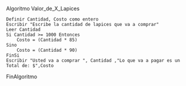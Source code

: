Algoritmo Valor_de_X_Lapices 

	Definir Cantidad, Costo como entero
	Escribir "Escribe la cantidad de lapices que va a comprar"
	Leer Cantidad 
	Si Cantidad >= 1000 Entonces
		Costo = (Cantidad * 85)
	Sino 
		Costo = (Cantidad * 90)
	FinSi
	Escribir "Usted va a comprar ", Cantidad ,"Lo que va a pagar es un Total de: $",Costo
  
FinAlgoritmo
